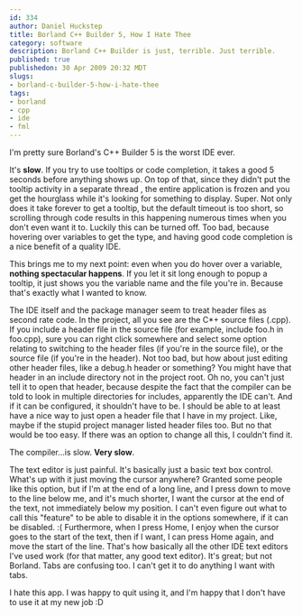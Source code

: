 ```yaml
--- 
id: 334
author: Daniel Huckstep
title: Borland C++ Builder 5, How I Hate Thee
category: software
description: Borland C++ Builder is just, terrible. Just terrible.
published: true
publishedon: 30 Apr 2009 20:32 MDT
slugs: 
- borland-c-builder-5-how-i-hate-thee
tags: 
- borland
- cpp
- ide
- fml
---
```

I'm pretty sure Borland's C++ Builder 5 is the worst IDE ever.

It's **slow**. If you try to use tooltips or code completion, it takes a
good 5 seconds before anything shows up. On top of that, since they
didn't put the tooltip activity in a separate thread , the entire
application is frozen and you get the hourglass while it's looking for
something to display. Super. Not only does it take forever to get a
tooltip, but the default timeout is too short, so scrolling through code
results in this happening numerous times when you don't even want it to.
Luckily this can be turned off. Too bad, because hovering over variables
to get the type, and having good code completion is a nice benefit of a
quality IDE.

This brings me to my next point: even when you do hover over a variable,
**nothing spectacular happens**. If you let it sit long enough to popup
a tooltip, it just shows you the variable name and the file you're in.
Because that's exactly what I wanted to know.

The IDE itself and the package manager seem to treat header files as
second rate code. In the project, all you see are the C*+ source files
(.cpp). If you include a header file in the source file (for example,
include foo.h in foo.cpp), sure you can right click somewhere and select
some option relating to switching to the header files (if you're in the
source file), or the source file (if you're in the header). Not too bad,
but how about just editing other header files, like a debug.h header or
something? You might have that header in an include directory not in the
project root. Oh no, you can't just tell it to open that header, because
despite the fact that the compiler can be told to look in multiple
directories for includes, apparently the IDE can't. And if it can be
configured, it shouldn't have to be. I should be able to at least have a
nice way to just open a header file that I have in my project. Like,
maybe if the stupid project manager listed header files too. But no that
would be too easy. If there was an option to change all this, I couldn't
find it.

The compiler…is slow. **Very slow**.

The text editor is just painful. It's basically just a basic text box
control. What's up with it just moving the cursor anywhere? Granted some
people like this option, but if I'm at the end of a long line, and I
press down to move to the line below me, and it's much shorter, I want
the cursor at the end of the text, not immediately below my position. I
can't even figure out what to call this "feature" to be able to disable
it in the options somewhere, if it can be disabled. :( Furthermore, when
I press Home, I enjoy when the cursor goes to the start of the text,
then if I want, I can press Home again, and move the start of the line.
That's how basically all the other IDE text editors I've used work (for
that matter, any good text editor). It's great; but not Borland. Tabs
are confusing too. I can't get it to do anything I want with tabs.

I hate this app. I was happy to quit using it, and I'm happy that I
don't have to use it at my new job :D
